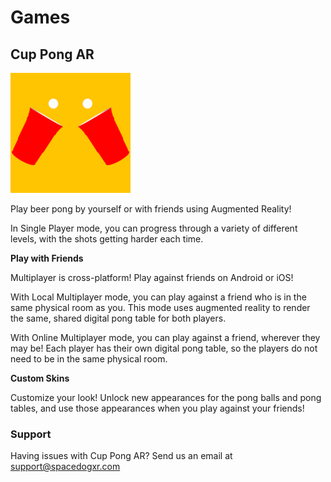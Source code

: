 # Games

## Cup Pong AR

![](/192_192_cup_pong_logo.png)

Play beer pong by yourself or with friends using Augmented Reality!

In Single Player mode, you can progress through a variety of different levels, with the shots getting harder each time. 

<b>Play with Friends</b>


Multiplayer is cross-platform! Play against friends on Android or iOS!

With Local Multiplayer mode, you can play against a friend who is in the same physical room as you. This mode uses augmented reality to render the same, shared digital pong table for both players.

With Online Multiplayer mode, you can play against a friend, wherever they may be! Each player has their own digital pong table, so the players do not need to be in the same physical room.

<b> Custom Skins </b>

Customize your look! Unlock new appearances for the pong balls and pong tables, and use those appearances when you play against your friends!

### Support

Having issues with Cup Pong AR? Send us an email at support@spacedogxr.com
